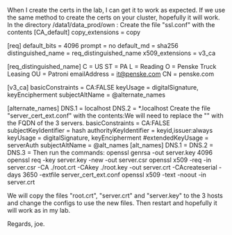 When I create the certs in the lab, I can get it to work as expected. If we use the same method to create the certs on your cluster, hopefully it will work.
In the directory /data1/data_prod/own :
Create the file "ssl.conf" with the contents
[CA_default]
copy_extensions = copy

[req]
default_bits = 4096
prompt = no
default_md = sha256
distinguished_name = req_distinguished_name
x509_extensions = v3_ca

[req_distinguished_name]
C = US
ST = PA
L = Reading
O = Penske Truck Leasing
OU = Patroni
emailAddress = it@penske.com
CN = penske.com

[v3_ca]
basicConstraints = CA:FALSE
keyUsage = digitalSignature, keyEncipherment
subjectAltName = @alternate_names

[alternate_names]
DNS.1 = localhost
DNS.2 = *.localhost
Create the file "server_cert_ext.conf"  with the contents:We will need to replace the "<HOSTX>" with the FQDN of the 3 servers.
basicConstraints = CA:FALSE
subjectKeyIdentifier = hash
authorityKeyIdentifier = keyid,issuer:always
keyUsage = digitalSignature, keyEncipherment
#extendedKeyUsage = serverAuth
subjectAltName = @alt_names
[alt_names]
DNS.1 = <HOST1>
DNS.2 = <HOST2>
DNS.3 = <HOST3>
Then run the commands:
openssl genrsa -out server.key 4096
openssl req -key server.key -new -out server.csr
openssl x509 -req -in server.csr -CA ./root.crt -CAkey ./root.key -out server.crt -CAcreateserial -days 3650 -extfile server_cert_ext.conf 
openssl x509 -text -noout -in server.crt 

We will copy the files "root.crt", "server.crt" and "server.key" to the 3 hosts and change the configs to use the new files.
Then restart and hopefully it will work as in my lab.

Regards,
joe.



